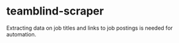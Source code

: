 # teamblind-scraper
Extracting data on job titles and links to job postings is needed for automation.  
